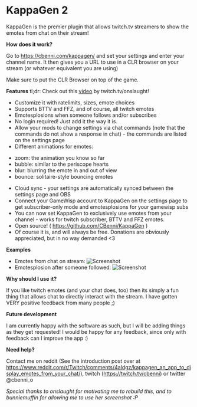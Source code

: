 # KappaGen 2

KappaGen is the premier plugin that allows twitch.tv streamers to show the emotes from chat on their stream!

**How does it work?**

Go to https://cbenni.com/kappagen/ and set your settings and enter your channel name.
It then gives you a URL to use in a CLR browser on your stream (or whatever equivalent you are using)

Make sure to put the CLR Browser on top of the game.

**Features**
tl;dr: Check out this [video](https://www.youtube.com/watch?v=0cVMAwWLMN0) by twitch.tv/onslaught!

* Customize it with ratelimits, sizes, emote choices
* Supports BTTV and FFZ, and of course, all twitch emotes
* Emotesplosions when someone follows and/or subscribes
* No login required! Just add it the way it is.
* Allow your mods to change settings via chat commands (note that the commands do not show a response in chat) - the commands are listed on the settings page
* Different animations for emotes:
 - zoom: the animation you know so far
 - bubble: similar to the periscope hearts
 - blur: blurring the emote in and out of view
 - bounce: solitaire-style bouncing emotes
* Cloud sync - your settings are automatically synced between the settings page and OBS
* Connect your GameWisp account to KappaGen on the settings page to get subscriber-only mode and emotesplosions for your gamewisp subs
* You can now set KappaGen to exclusively use emotes from your channel - works for twitch subscriber, BTTV and FFZ emotes.
* Open source! ( https://github.com/CBenni/KappaGen )
* Of course it is, and will always be free. Donations are obviously appreciated, but in no way demanded <3

**Examples**

* Emotes from chat on stream: ![Screenshot](http://i.imgur.com/UafmXH4.jpg)
* Emotesplosion after someone followed: ![Screenshot](http://i.imgur.com/jV52TT9.jpg)

**Why should I use it?**

If you like twitch emotes (and your chat does, too) then its simply a fun thing that allows chat to directly interact with the stream. I have gotten VERY positive feedback from many people ;)

**Future development**

I am currently happy with the software as such, but I will be adding things as they get requested!
I would be happy for any feedback, since only with feedback can I improve the app :)

**Need help?**

Contact me on reddit (See the introduction post over at https://www.reddit.com/r/Twitch/comments/4aldgz/kappagen_an_app_to_display_emotes_from_your_chat/), twitch (https://twitch.tv/cbenni) or twitter @cbenni_o

*Special thanks to onslaught for motivating me to rebuild this, and to bunniemuffin for allowing me to use her screenshot :P*
